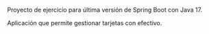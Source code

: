 Proyecto de ejercicio para última versión de Spring Boot con Java 17.

Aplicación que permite gestionar tarjetas con efectivo.
